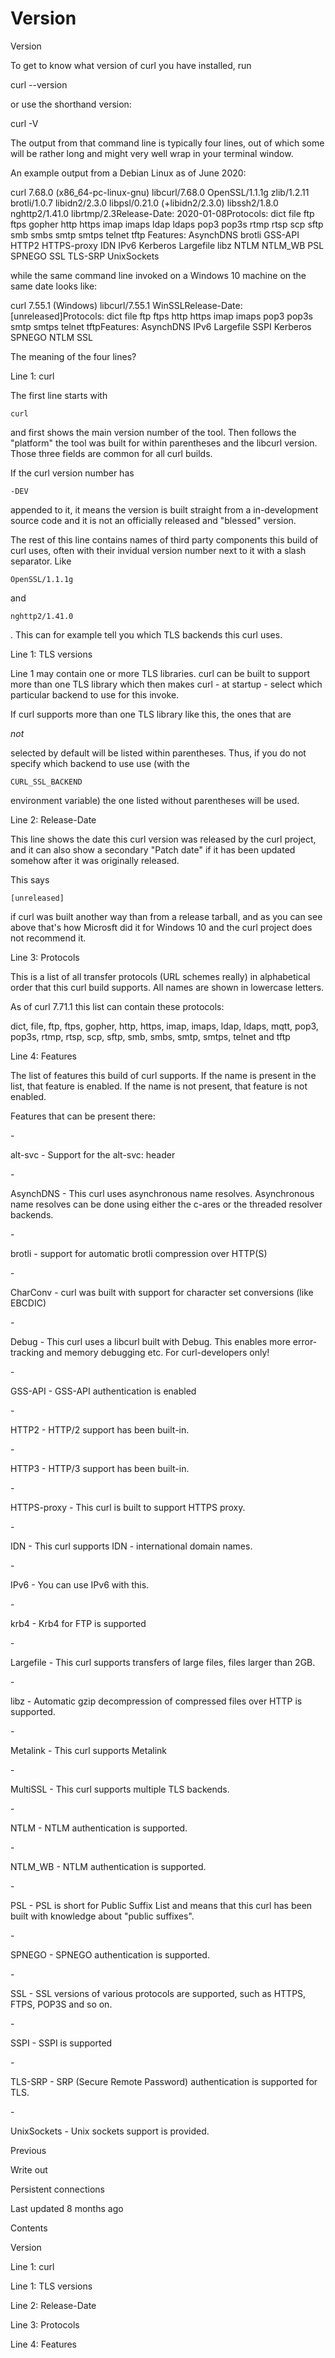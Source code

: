 <a href="version.html" class="navButton-94f2579c--pageItemWithChildrenNested-2c5d8183--navButtonClickable-161b88ca--navButtonOpened-6a88552e">

</a>

</a>

# <span class="text-4505230f--DisplayH900-bfb998fa--textContentFamily-49a318e1">Version</span>

<span class="text-4505230f--UIH300-2063425d--textUIFamily-5ebd8e40--text-8ee2c8b2">

</span>

<span class="text-4505230f--UIH300-2063425d--textUIFamily-5ebd8e40--text-8ee2c8b2">

</span>

<span class="text-4505230f--HeadingH700-04e1a2a3--textContentFamily-49a318e1">

<span data-key="eb8fde6266c34e4f915ac4ae14d59dd6">

<span data-offset-key="eb8fde6266c34e4f915ac4ae14d59dd6:0">Version</span>

</span>

</span>

<span class="text-4505230f--TextH400-3033861f--textContentFamily-49a318e1">

<span data-key="fc36d5d49508496a8a647ad82c19ba45">

<span data-offset-key="fc36d5d49508496a8a647ad82c19ba45:0">To get to know what version of curl you have installed, run</span>

</span>

</span>    curl --version<span class="text-4505230f--TextH400-3033861f--textContentFamily-49a318e1">

<span data-key="5845974d86784eed9c09b652fd91f2de">

<span data-offset-key="5845974d86784eed9c09b652fd91f2de:0">or use the shorthand version:</span>

</span>

</span>    curl -V<span class="text-4505230f--TextH400-3033861f--textContentFamily-49a318e1">

<span data-key="5d9fc31dada64ff7b8a8ea0098b4cafe">

<span data-offset-key="5d9fc31dada64ff7b8a8ea0098b4cafe:0">The output from that command line is typically four lines, out of which some will be rather long and might very well wrap in your terminal window.</span>

</span>

</span>

<span class="text-4505230f--TextH400-3033861f--textContentFamily-49a318e1">

<span data-key="c85db840a85d49e2924b38b6a3de39e9">

<span data-offset-key="c85db840a85d49e2924b38b6a3de39e9:0">An example output from a Debian Linux as of June 2020:</span>

</span>

</span>    curl 7.68.0 (x86_64-pc-linux-gnu) libcurl/7.68.0 OpenSSL/1.1.1g zlib/1.2.11 brotli/1.0.7 libidn2/2.3.0 libpsl/0.21.0 (+libidn2/2.3.0) libssh2/1.8.0 nghttp2/1.41.0 librtmp/2.3Release-Date: 2020-01-08Protocols: dict file ftp ftps gopher http https imap imaps ldap ldaps pop3 pop3s rtmp rtsp scp sftp smb smbs smtp smtps telnet tftp Features: AsynchDNS brotli GSS-API HTTP2 HTTPS-proxy IDN IPv6 Kerberos Largefile libz NTLM NTLM_WB PSL SPNEGO SSL TLS-SRP UnixSockets<span class="text-4505230f--TextH400-3033861f--textContentFamily-49a318e1">

<span data-key="7747727638c243f49214b9d755d1d5ab">

<span data-offset-key="7747727638c243f49214b9d755d1d5ab:0">while the same command line invoked on a Windows 10 machine on the same date looks like:</span>

</span>

</span>    curl 7.55.1 (Windows) libcurl/7.55.1 WinSSLRelease-Date: [unreleased]Protocols: dict file ftp ftps http https imap imaps pop3 pop3s smtp smtps telnet tftpFeatures: AsynchDNS IPv6 Largefile SSPI Kerberos SPNEGO NTLM SSL<span class="text-4505230f--TextH400-3033861f--textContentFamily-49a318e1">

<span data-key="b2501b491def4ae5933c57686aecbefe">

<span data-offset-key="b2501b491def4ae5933c57686aecbefe:0">The meaning of the four lines?</span>

</span>

</span>

<span class="text-4505230f--HeadingH700-04e1a2a3--textContentFamily-49a318e1">

<span data-key="29efc43313b04792af31dc3383f825f7">

<span data-offset-key="29efc43313b04792af31dc3383f825f7:0">Line 1: curl</span>

</span>

</span>

<span class="text-4505230f--TextH400-3033861f--textContentFamily-49a318e1">

<span data-key="4c3913d3205b404ba5faca02cb2deecd">

<span data-offset-key="4c3913d3205b404ba5faca02cb2deecd:0">The first line starts with </span>

<span data-offset-key="4c3913d3205b404ba5faca02cb2deecd:1">`curl`</span>

<span data-offset-key="4c3913d3205b404ba5faca02cb2deecd:2"> and first shows the main version number of the tool. Then follows the "platform" the tool was built for within parentheses and the libcurl version. Those three fields are common for all curl builds.</span>

</span>

</span>

<span class="text-4505230f--TextH400-3033861f--textContentFamily-49a318e1">

<span data-key="56f48cebde3c470fa61aa0c1db2e7122">

<span data-offset-key="56f48cebde3c470fa61aa0c1db2e7122:0">If the curl version number has </span>

<span data-offset-key="56f48cebde3c470fa61aa0c1db2e7122:1">`-DEV`</span>

<span data-offset-key="56f48cebde3c470fa61aa0c1db2e7122:2"> appended to it, it means the version is built straight from a in-development source code and it is not an officially released and "blessed" version.</span>

</span>

</span>

<span class="text-4505230f--TextH400-3033861f--textContentFamily-49a318e1">

<span data-key="5d6b33469a0e47708d6c3dfd2093a524">

<span data-offset-key="5d6b33469a0e47708d6c3dfd2093a524:0">The rest of this line contains names of third party components this build of curl uses, often with their invidual version number next to it with a slash separator. Like </span>

<span data-offset-key="5d6b33469a0e47708d6c3dfd2093a524:1">`OpenSSL/1.1.1g`</span>

<span data-offset-key="5d6b33469a0e47708d6c3dfd2093a524:2"> and </span>

<span data-offset-key="5d6b33469a0e47708d6c3dfd2093a524:3">`nghttp2/1.41.0`</span>

<span data-offset-key="5d6b33469a0e47708d6c3dfd2093a524:4">. This can for example tell you which TLS backends this curl uses.</span>

</span>

</span>

<span class="text-4505230f--HeadingH600-23f228db--textContentFamily-49a318e1">

<span data-key="f9e2ff72d41a47249ffec295213281f3">

<span data-offset-key="f9e2ff72d41a47249ffec295213281f3:0">Line 1: TLS versions</span>

</span>

</span>

<span class="text-4505230f--TextH400-3033861f--textContentFamily-49a318e1">

<span data-key="48833a9827904ab48683e0fea79d09f8">

<span data-offset-key="48833a9827904ab48683e0fea79d09f8:0">Line 1 may contain one or more TLS libraries. curl can be built to support more than one TLS library which then makes curl - at startup - select which particular backend to use for this invoke.</span>

</span>

</span>

<span class="text-4505230f--TextH400-3033861f--textContentFamily-49a318e1">

<span data-key="6bac1bd06feb47039cb36c20700b5f02">

<span data-offset-key="6bac1bd06feb47039cb36c20700b5f02:0">If curl supports more than one TLS library like this, the ones that are </span>

<span data-offset-key="6bac1bd06feb47039cb36c20700b5f02:1">_not_</span>

<span data-offset-key="6bac1bd06feb47039cb36c20700b5f02:2"> selected by default will be listed within parentheses. Thus, if you do not specify which backend to use use (with the </span>

<span data-offset-key="6bac1bd06feb47039cb36c20700b5f02:3">`CURL_SSL_BACKEND`</span>

<span data-offset-key="6bac1bd06feb47039cb36c20700b5f02:4"> environment variable) the one listed without parentheses will be used.</span>

</span>

</span>

<span class="text-4505230f--HeadingH700-04e1a2a3--textContentFamily-49a318e1">

<span data-key="2858940976ca4230941f97bec25a5012">

<span data-offset-key="2858940976ca4230941f97bec25a5012:0">Line 2: Release-Date</span>

</span>

</span>

<span class="text-4505230f--TextH400-3033861f--textContentFamily-49a318e1">

<span data-key="8d66c3a202904b53aa4b587044792dd2">

<span data-offset-key="8d66c3a202904b53aa4b587044792dd2:0">This line shows the date this curl version was released by the curl project, and it can also show a secondary "Patch date" if it has been updated somehow after it was originally released.</span>

</span>

</span>

<span class="text-4505230f--TextH400-3033861f--textContentFamily-49a318e1">

<span data-key="fcb44825154d4ebe89978f497ea56c50">

<span data-offset-key="fcb44825154d4ebe89978f497ea56c50:0">This says </span>

<span data-offset-key="fcb44825154d4ebe89978f497ea56c50:1">`[unreleased]`</span>

<span data-offset-key="fcb44825154d4ebe89978f497ea56c50:2"> if curl was built another way than from a release tarball, and as you can see above that's how Microsft did it for Windows 10 and the curl project does not recommend it.</span>

</span>

</span>

<span class="text-4505230f--HeadingH700-04e1a2a3--textContentFamily-49a318e1">

<span data-key="f9db562225bc416581f744fcd2cec698">

<span data-offset-key="f9db562225bc416581f744fcd2cec698:0">Line 3: Protocols</span>

</span>

</span>

<span class="text-4505230f--TextH400-3033861f--textContentFamily-49a318e1">

<span data-key="be6f57bbae0a4d1aacf1244496227701">

<span data-offset-key="be6f57bbae0a4d1aacf1244496227701:0">This is a list of all transfer protocols (URL schemes really) in alphabetical order that this curl build supports. All names are shown in lowercase letters.</span>

</span>

</span>

<span class="text-4505230f--TextH400-3033861f--textContentFamily-49a318e1">

<span data-key="cd8cc43e877c4315bf979d2553668716">

<span data-offset-key="cd8cc43e877c4315bf979d2553668716:0">As of curl 7.71.1 this list can contain these protocols:</span>

</span>

</span>

<span class="text-4505230f--TextH400-3033861f--textContentFamily-49a318e1">

<span data-key="3246aa6352ed4cb6b03632dfe1e4451a">

<span data-offset-key="3246aa6352ed4cb6b03632dfe1e4451a:0">dict, file, ftp, ftps, gopher, http, https, imap, imaps, ldap, ldaps, mqtt, pop3, pop3s, rtmp, rtsp, scp, sftp, smb, smbs, smtp, smtps, telnet and tftp</span>

</span>

</span>

<span class="text-4505230f--HeadingH700-04e1a2a3--textContentFamily-49a318e1">

<span data-key="fefaf5fb0dc54869bfd5e5b8b75c3f2d">

<span data-offset-key="fefaf5fb0dc54869bfd5e5b8b75c3f2d:0">Line 4: Features</span>

</span>

</span>

<span class="text-4505230f--TextH400-3033861f--textContentFamily-49a318e1">

<span data-key="26e46dd72bb444218b5d581d83ab4e42">

<span data-offset-key="26e46dd72bb444218b5d581d83ab4e42:0">The list of features this build of curl supports. If the name is present in the list, that feature is enabled. If the name is not present, that feature is not enabled.</span>

</span>

</span>

<span class="text-4505230f--TextH400-3033861f--textContentFamily-49a318e1">

<span data-key="da9b493b9a514e2ebc8b25439475b199">

<span data-offset-key="da9b493b9a514e2ebc8b25439475b199:0">Features that can be present there:</span>

</span>

</span>- <span class="text-4505230f--TextH400-3033861f--textContentFamily-49a318e1">

<span data-key="7a0d25f1f937423ba239bd0e125e3164">

<span data-offset-key="7a0d25f1f937423ba239bd0e125e3164:0">alt-svc - Support for the alt-svc: header</span>

</span>

</span>- <span class="text-4505230f--TextH400-3033861f--textContentFamily-49a318e1">

<span data-key="45668ecafcb744bba7a10781d2561baf">

<span data-offset-key="45668ecafcb744bba7a10781d2561baf:0">AsynchDNS - This curl uses asynchronous name resolves. Asynchronous name resolves can be done using either the c-ares or the threaded resolver backends.</span>

</span>

</span>- <span class="text-4505230f--TextH400-3033861f--textContentFamily-49a318e1">

<span data-key="b3191d429a0b4f06aeb7bde4203f7b98">

<span data-offset-key="b3191d429a0b4f06aeb7bde4203f7b98:0">brotli - support for automatic brotli compression over HTTP(S)</span>

</span>

</span>- <span class="text-4505230f--TextH400-3033861f--textContentFamily-49a318e1">

<span data-key="dc1348751f5f46de953b3128278630da">

<span data-offset-key="dc1348751f5f46de953b3128278630da:0">CharConv - curl was built with support for character set conversions (like EBCDIC)</span>

</span>

</span>- <span class="text-4505230f--TextH400-3033861f--textContentFamily-49a318e1">

<span data-key="3a63f0db49194096b8023683e4c1997c">

<span data-offset-key="3a63f0db49194096b8023683e4c1997c:0">Debug - This curl uses a libcurl built with Debug. This enables more error-tracking and memory debugging etc. For curl-developers only!</span>

</span>

</span>- <span class="text-4505230f--TextH400-3033861f--textContentFamily-49a318e1">

<span data-key="94134f45a66e4025a5cfc46658c8c67d">

<span data-offset-key="94134f45a66e4025a5cfc46658c8c67d:0">GSS-API - GSS-API authentication is enabled</span>

</span>

</span>- <span class="text-4505230f--TextH400-3033861f--textContentFamily-49a318e1">

<span data-key="7c77d1fc982c49de8b0aa56e30777365">

<span data-offset-key="7c77d1fc982c49de8b0aa56e30777365:0">HTTP2 - HTTP/2 support has been built-in.</span>

</span>

</span>- <span class="text-4505230f--TextH400-3033861f--textContentFamily-49a318e1">

<span data-key="b75ec4b19ad64592ba9a2e2905543c5a">

<span data-offset-key="b75ec4b19ad64592ba9a2e2905543c5a:0">HTTP3 - HTTP/3 support has been built-in.</span>

</span>

</span>- <span class="text-4505230f--TextH400-3033861f--textContentFamily-49a318e1">

<span data-key="61171e82011844699f77bdcbc7eeb9a6">

<span data-offset-key="61171e82011844699f77bdcbc7eeb9a6:0">HTTPS-proxy - This curl is built to support HTTPS proxy.</span>

</span>

</span>- <span class="text-4505230f--TextH400-3033861f--textContentFamily-49a318e1">

<span data-key="4aa9168294c24264856546266e80b4b9">

<span data-offset-key="4aa9168294c24264856546266e80b4b9:0">IDN - This curl supports IDN - international domain names.</span>

</span>

</span>- <span class="text-4505230f--TextH400-3033861f--textContentFamily-49a318e1">

<span data-key="e02aec07ae41406c9a3599873b7f357d">

<span data-offset-key="e02aec07ae41406c9a3599873b7f357d:0">IPv6 - You can use IPv6 with this.</span>

</span>

</span>- <span class="text-4505230f--TextH400-3033861f--textContentFamily-49a318e1">

<span data-key="5f27699a4eb348aa9cd28e062a0b1e75">

<span data-offset-key="5f27699a4eb348aa9cd28e062a0b1e75:0">krb4 - Krb4 for FTP is supported</span>

</span>

</span>- <span class="text-4505230f--TextH400-3033861f--textContentFamily-49a318e1">

<span data-key="ec49038374314a89ac4a89b77c7b5865">

<span data-offset-key="ec49038374314a89ac4a89b77c7b5865:0">Largefile - This curl supports transfers of large files, files larger than 2GB.</span>

</span>

</span>- <span class="text-4505230f--TextH400-3033861f--textContentFamily-49a318e1">

<span data-key="a260102731a644ecb61d49ff73f5cbbc">

<span data-offset-key="a260102731a644ecb61d49ff73f5cbbc:0">libz - Automatic gzip decompression of compressed files over HTTP is supported.</span>

</span>

</span>- <span class="text-4505230f--TextH400-3033861f--textContentFamily-49a318e1">

<span data-key="8e768762c42644ba84d094e78b4aed6f">

<span data-offset-key="8e768762c42644ba84d094e78b4aed6f:0">Metalink - This curl supports Metalink</span>

</span>

</span>- <span class="text-4505230f--TextH400-3033861f--textContentFamily-49a318e1">

<span data-key="e689ec4c22c14764b7732184bcb29b25">

<span data-offset-key="e689ec4c22c14764b7732184bcb29b25:0">MultiSSL - This curl supports multiple TLS backends.</span>

</span>

</span>- <span class="text-4505230f--TextH400-3033861f--textContentFamily-49a318e1">

<span data-key="cb69443fc30841979445421786711659">

<span data-offset-key="cb69443fc30841979445421786711659:0">NTLM - NTLM authentication is supported.</span>

</span>

</span>- <span class="text-4505230f--TextH400-3033861f--textContentFamily-49a318e1">

<span data-key="a72dd13e708a4c398c90b0456bf27272">

<span data-offset-key="a72dd13e708a4c398c90b0456bf27272:0">NTLM_WB - NTLM authentication is supported.</span>

</span>

</span>- <span class="text-4505230f--TextH400-3033861f--textContentFamily-49a318e1">

<span data-key="309c8568a0834f1eb3bacd20864b36a5">

<span data-offset-key="309c8568a0834f1eb3bacd20864b36a5:0">PSL - PSL is short for Public Suffix List and means that this curl has been built with knowledge about "public suffixes".</span>

</span>

</span>- <span class="text-4505230f--TextH400-3033861f--textContentFamily-49a318e1">

<span data-key="4d3a55e63d2d48eeb11112b0a84c822e">

<span data-offset-key="4d3a55e63d2d48eeb11112b0a84c822e:0">SPNEGO - SPNEGO authentication is supported.</span>

</span>

</span>- <span class="text-4505230f--TextH400-3033861f--textContentFamily-49a318e1">

<span data-key="602c8fc19f2a411a8015760eca01fc28">

<span data-offset-key="602c8fc19f2a411a8015760eca01fc28:0">SSL - SSL versions of various protocols are supported, such as HTTPS, FTPS, POP3S and so on.</span>

</span>

</span>- <span class="text-4505230f--TextH400-3033861f--textContentFamily-49a318e1">

<span data-key="cfb77b8dac4f4fafbdbdbab250a52b52">

<span data-offset-key="cfb77b8dac4f4fafbdbdbab250a52b52:0">SSPI - SSPI is supported</span>

</span>

</span>- <span class="text-4505230f--TextH400-3033861f--textContentFamily-49a318e1">

<span data-key="298f751987944961b2b29aa0d384e74a">

<span data-offset-key="298f751987944961b2b29aa0d384e74a:0">TLS-SRP - SRP (Secure Remote Password) authentication is supported for TLS.</span>

</span>

</span>- <span class="text-4505230f--TextH400-3033861f--textContentFamily-49a318e1">

<span data-key="50f5b8f1e8854385bdede593e11a8818">

<span data-offset-key="50f5b8f1e8854385bdede593e11a8818:0">UnixSockets - Unix sockets support is provided.</span>

</span>

</span>

<a href="verbose/writeout.html" class="reset-3c756112--card-6570f064--whiteCard-fff091a4--cardPrevious-56a5e674">

</a>

<span class="text-4505230f--TextH200-a3425406--textContentFamily-49a318e1">Previous</span>

<span class="text-4505230f--UIH400-4e41e82a--textContentFamily-49a318e1">Write out</span>

<a href="persist.html" class="reset-3c756112--card-6570f064--whiteCard-fff091a4--cardNext-19241c42">

</a>

<span class="text-4505230f--UIH400-4e41e82a--textContentFamily-49a318e1">Persistent connections</span>

<span class="text-4505230f--TextH200-a3425406--textContentFamily-49a318e1">Last updated 8 months ago</span>

<span class="text-4505230f--InfoH100-1e92e1d1--textContentFamily-49a318e1">Contents</span>

<a href="version.html#version" class="reset-3c756112--menuItem-aa02f6ec--menuItemLight-757d5235--menuItemInline-173bdf97--pageTocItem-f4427024">

</a>

<span class="text-4505230f--UIH300-2063425d--textContentFamily-49a318e1">

<span class="text-4505230f--UIH200-50ead35f--textContentFamily-49a318e1">Version</span>

</span>

<a href="version.html#line-1-curl" class="reset-3c756112--menuItem-aa02f6ec--menuItemLight-757d5235--menuItemInline-173bdf97--pageTocItem-f4427024">

</a>

<span class="text-4505230f--UIH300-2063425d--textContentFamily-49a318e1">

<span class="text-4505230f--UIH200-50ead35f--textContentFamily-49a318e1">Line 1: curl</span>

</span>

<a href="version.html#line-1-tls-versions" class="reset-3c756112--menuItem-aa02f6ec--menuItemLight-757d5235--menuItemInline-173bdf97--pageTocItem-f4427024">

</a>

<span class="text-4505230f--UIH300-2063425d--textContentFamily-49a318e1">

<span class="text-4505230f--UIH200-50ead35f--textContentFamily-49a318e1--pageTocLinkH2-2294976c">Line 1: TLS versions</span>

</span>

<a href="version.html#line-2-release-date" class="reset-3c756112--menuItem-aa02f6ec--menuItemLight-757d5235--menuItemInline-173bdf97--pageTocItem-f4427024">

</a>

<span class="text-4505230f--UIH300-2063425d--textContentFamily-49a318e1">

<span class="text-4505230f--UIH200-50ead35f--textContentFamily-49a318e1">Line 2: Release-Date</span>

</span>

<a href="version.html#line-3-protocols" class="reset-3c756112--menuItem-aa02f6ec--menuItemLight-757d5235--menuItemInline-173bdf97--pageTocItem-f4427024">

</a>

<span class="text-4505230f--UIH300-2063425d--textContentFamily-49a318e1">

<span class="text-4505230f--UIH200-50ead35f--textContentFamily-49a318e1">Line 3: Protocols</span>

</span>

<a href="version.html#line-4-features" class="reset-3c756112--menuItem-aa02f6ec--menuItemLight-757d5235--menuItemInline-173bdf97--pageTocItem-f4427024">

</a>

<span class="text-4505230f--UIH300-2063425d--textContentFamily-49a318e1">

<span class="text-4505230f--UIH200-50ead35f--textContentFamily-49a318e1">Line 4: Features</span>

</span>
